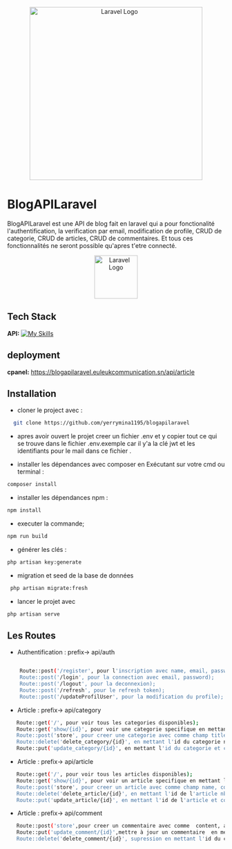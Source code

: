 <p align="center"><a href="https://laravel.com" target="_blank"><img src="https://raw.githubusercontent.com/laravel/art/master/logo-lockup/5%20SVG/2%20CMYK/1%20Full%20Color/laravel-logolockup-cmyk-red.svg" width="400" alt="Laravel Logo"></a></p>

# BlogAPILaravel

BlogAPILaravel est une API de blog fait en laravel qui a pour fonctionalité l'authentification, la verification par email, modification de profile, CRUD de categorie, CRUD de articles, CRUD de commentaires. Et tous ces fonctionnalités ne seront possible qu'apres t'etre connecté.



<p align="center"><a href="#" target="_blank"><img src="https://volkeno.com/images/logo.svg" width="100" alt="Laravel Logo"/></a></p>



## Tech Stack

**API:**  [![My Skills](https://skillicons.dev/icons?i=laravel&&theme=light)](https://skillicons.dev)


## deployment

**cpanel:**  https://blogapilaravel.euleukcommunication.sn/api/article


## Installation

- cloner le project avec :

```bash
  git clone https://github.com/yerrymina1195/blogapilaravel
```
- apres avoir ouvert le projet creer un fichier .env et y copier tout ce qui se trouve dans le fichier .env.exemple car il y'a la clé jwt et les identifiants pour le mail dans ce fichier  .

- installer les dépendances avec composer en Exécutant sur votre cmd ou terminal : 
```bash
composer install
```
- installer les dépendances npm :
```bash
npm install
```
- executer la commande;
```bash
npm run build
```
- générer les clés :
```bash
php artisan key:generate
```
- migration et seed de la base de données
```bash
 php artisan migrate:fresh
```
- lancer le projet avec
```bash
php artisan serve 
```
## Les Routes 
- Authentification : prefix-> api/auth
```bash

    Route::post('/register', pour l'inscription avec name, email, password, password_confirmation);
    Route::post('/login', pour la connection avec email, password);
    Route::post('/logout', pour la deconnexion);
    Route::post('/refresh', pour le refresh token);  
    Route::post('/updateProfilUser', pour la modification du profile);     
```

- Article : prefix-> api/category
```bash
   Route::get('/', pour voir tous les categories disponibles);
   Route::get('show/{id}', pour voir une categorie specifique en mettant l'id du categorie comme parametre);
   Route::post('store', pour creer une categorie avec comme champ title nb: auth necessaire );
   Route::delete('delete_category/{id}', en mettant l'id du categorie nb: auth necessaire );
   Route::put('update_category/{id}', en mettant l'id du categorie et comme champ title nb: auth necessaire   );       
```

- Article : prefix-> api/article
```bash
   Route::get('/', pour voir tous les articles disponibles);
   Route::get('show/{id}', pour voir un article specifique en mettant l'id du article comme parametre);
   Route::post('store', pour creer un article avec comme champ name, content, category_Id, image(nullabe) nb: auth necessaire );
   Route::delete('delete_article/{id}', en mettant l'id de l'article nb: auth necessaire );
   Route::put('update_article/{id}', en mettant l'id de l'article et comme champ name, content, category_Id, image(nullabe) nb: auth necessaire   );      
```

- Article : prefix-> api/comment
```bash
   Route::post('store',pour creer un commentaire avec comme  content, article_Id,  nb: auth necessaire );
   Route::put('update_comment/{id}',mettre à jour un commentaire  en mettant l'id du commentaire nb: auth necessaire);
   Route::delete('delete_comment/{id}', supression en mettant l'id du commentaire  nb: auth necessaire );
```

